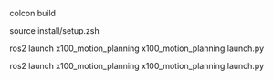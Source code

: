 colcon build

source install/setup.zsh

ros2 launch x100_motion_planning x100_motion_planning.launch.py

ros2 launch x100_motion_planning x100_motion_planning.launch.py
